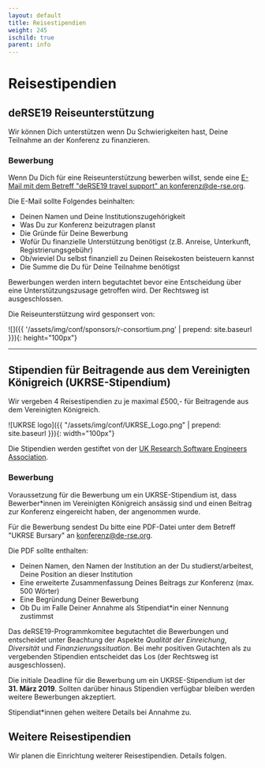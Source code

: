```yaml
--- 
layout: default 
title: Reisestipendien
weight: 245
ischild: true
parent: info
---
```


# Reisestipendien

## deRSE19 Reiseunterstützung

Wir können Dich unterstützen wenn Du Schwierigkeiten hast, Deine Teilnahme an der Konferenz zu finanzieren.

### Bewerbung

Wenn Du Dich für eine Reiseunterstützung bewerben willst, sende eine [E-Mail mit
dem Betreff "deRSE19 travel support" an konferenz@de-rse.org](mailto:konferenz@de-rse.org?subject=[deRSE19%20travel%20support]).

Die E-Mail sollte Folgendes beinhalten:

- Deinen Namen und Deine Institutionszugehörigkeit
- Was Du zur Konferenz beizutragen planst
- Die Gründe für Deine Bewerbung
- Wofür Du finanzielle Unterstützung benötigst (z.B. Anreise, Unterkunft, Registrierungsgebühr)
- Ob/wieviel Du selbst finanziell zu Deinen Reisekosten beisteuern kannst
- Die Summe die Du für Deine Teilnahme benötigst


Bewerbungen werden intern begutachtet bevor eine Entscheidung über eine Unterstützungszusage getroffen wird. 
Der Rechtsweg ist ausgeschlossen.

Die Reiseunterstützung wird gesponsert von:

![]({{ '/assets/img/conf/sponsors/r-consortium.png' | prepend: site.baseurl }}){: height="100px"}

---

## Stipendien für Beitragende aus dem Vereinigten Königreich (UKRSE-Stipendium)

Wir vergeben 4 Reisestipendien zu je maximal £500,- für Beitragende aus dem Vereinigten Königreich.

![UKRSE logo]({{ "/assets/img/conf/UKRSE_Logo.png" | prepend: site.baseurl }}){: width="100px"}

Die Stipendien werden gestiftet von der [UK Research Software Engineers Association](https://rse.ac.uk/).

### Bewerbung

Voraussetzung für die Bewerbung um ein UKRSE-Stipendium ist, dass Bewerber*innen
im Vereinigten Königreich ansässig sind und einen Beitrag zur Konferenz 
eingereicht haben, der angenommen wurde.

Für die Bewerbung sendest Du bitte eine PDF-Datei unter dem Betreff 
"UKRSE Bursary" an [konferenz@de-rse.org](mailto:konferenz@de-rse.org).

Die PDF sollte enthalten:

- Deinen Namen, den Namen der Institution an der Du studierst/arbeitest, Deine
Position an dieser Institution
- Eine erweiterte Zusammenfassung Deines Beitrags zur Konferenz (max. 500 Wörter)
- Eine Begründung Deiner Bewerbung
- Ob Du im Falle Deiner Annahme als Stipendiat*in einer Nennung zustimmst

Das deRSE19-Programmkomitee begutachtet die Bewerbungen und entscheidet unter
Beachtung der Aspekte *Qualität der Einreichung*, *Diversität* und 
*Finanzierungssituation*. Bei mehr positiven Gutachten als zu 
vergebenden Stipendien entscheidet das Los (der Rechtsweg ist ausgeschlossen).

Die initiale Deadline für die Bewerbung um ein UKRSE-Stipendium ist
der **31. März 2019**. Sollten darüber hinaus Stipendien verfügbar bleiben
werden weitere Bewerbungen akzeptiert.

Stipendiat*innen gehen weitere Details bei Annahme zu.


## Weitere Reisestipendien

Wir planen die Einrichtung weiterer Reisestipendien. Details folgen.
